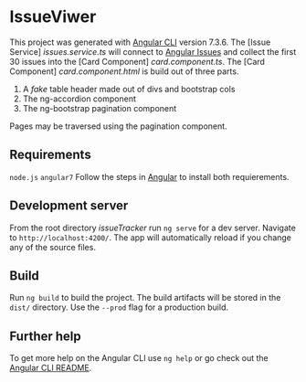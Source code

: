 # IssueViwer

This project was generated with [Angular CLI](https://github.com/angular/angular-cli) version 7.3.6.
The [Issue Service] *issues.service.ts* will connect to [Angular Issues](https://api.github.com/repos/angular/angular/issues) and collect the first 30 issues into the [Card Component] *card.component.ts*.
The [Card Component] *card.component.html* is build out of three parts.
1. A *fake* table header made out of divs and bootstrap cols
2. The ng-accordion component
3. The ng-bootstrap pagination component
 
Pages may be traversed using the pagination component.

## Requirements

`node.js`
`angular7`
Follow the steps in [Angular](https://angular.io/guide/quickstarti) to install both requierements.

## Development server

From the root directory *issueTracker* run `ng serve` for a dev server. Navigate to `http://localhost:4200/`. The app will automatically reload if you change any of the source files.


## Build

Run `ng build` to build the project. The build artifacts will be stored in the `dist/` directory. Use the `--prod` flag for a production build.

## Further help

To get more help on the Angular CLI use `ng help` or go check out the [Angular CLI README](https://github.com/angular/angular-cli/blob/master/README.md).
